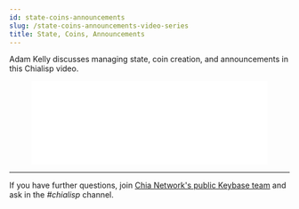 ```yaml
---
id: state-coins-announcements
slug: /state-coins-announcements-video-series
title: State, Coins, Announcements
---
```


Adam Kelly discusses managing state, coin creation, and announcements in this Chialisp video.

<figure class="video-container">
<iframe src="//www.youtube.com/embed/lDXB4NlbQ-E" frameborder="0" allowfullscreen webkitallowfullscreen mozallowfullscreen width="100%"></iframe>
</figure>

---

If you have further questions, join [Chia Network's public Keybase team](https://keybase.io/team/chia_network.public) and ask in the _#chialisp_ channel.
